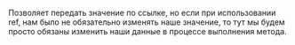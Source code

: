 Позволяет передать значение по ссылке, но если при использовании ref, нам было не обязательно изменять наше значение, то тут мы будем просто обязаны изменить наши данные в процессе выполнения метода.

